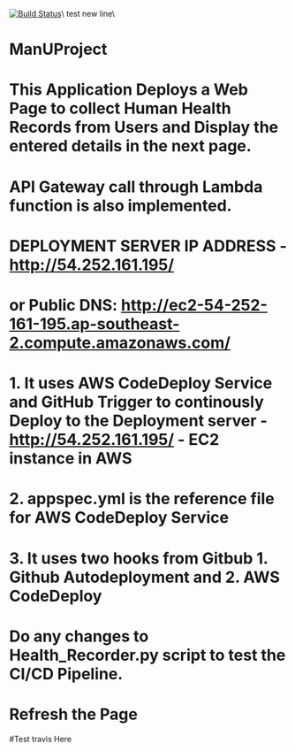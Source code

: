 [![Build Status](https://travis-ci.com/vismid86/ManUProject.svg?branch=travis-ci)](https://travis-ci.com/vismid86/ManUProject)\ test new line\

# ManUProject
# This Application Deploys a Web Page to collect Human Health Records from Users and Display the entered details in the next page.
# API Gateway call through Lambda function is also implemented.

#                 DEPLOYMENT SERVER IP ADDRESS - http://54.252.161.195/ 
# or Public DNS:  http://ec2-54-252-161-195.ap-southeast-2.compute.amazonaws.com/


# 1. It uses AWS CodeDeploy Service and GitHub Trigger to continously Deploy to the Deployment server - http://54.252.161.195/ - EC2 instance in AWS
# 2. appspec.yml is the reference file for AWS CodeDeploy Service
# 3. It uses two hooks from Gitbub 1. Github Autodeployment and 2. AWS CodeDeploy

# Do any changes to Health_Recorder.py script to test the CI/CD Pipeline.
# Refresh the Page 

#Test travis Here


